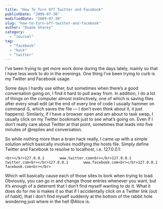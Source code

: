 ```yaml
---
title: "How To Turn Off Twitter and Facebook"
publishDate: "2009-07-30"
modifiedDate: "2009-07-30"
slug: "how-to-turn-off-twitter-and-facebook"
author: "Duane Storey"
category:
  - "Journal"
tag:
  - "facebook"
  - "hack"
  - "twitter"
---
```


I’ve been trying to get more work done during the days lately, mainly so that I have less work to do in the evenings. One thing I’ve been trying to curb is my Twitter and Facebook usage.

Some days I hardly use either, but sometimes when there’s a good conversation going on, I find it hard to pull away from. In addition, I do a lot of things on the computer almost instinctively, one of which is saving files after every small edit (at the end of every line of code I usually hammer on command-S, which saves the file — I don’t even think about it, it just happens). Similarly, if I have a browser open and am about to task swap, I usually click on my Twitter bookmark just to see what’s going on. Even if I don’t really care about Twitter at that point, sometimes that leads into five minutes of @replies and conversation.

So while nothing more than a brain hack really, I came up with a simple solution which basically involves modifying the hosts file. Simply define Twitter and Facebook to resolve to localhost, i.e. 127.0.0.1:

`<br></br>127.0.0.1       www.twitter.com<br></br>127.0.0.1       twitter.com<br></br>127.0.0.1       www.facebook.com<br></br>127.0.0.1       facebook.com<br></br>`

Which will basically cause each of those sites to bork when trying to load. Obviously, you can go in and change those entries whenever you want, but it’s enough of a deterrent that I don’t find myself wanting to do it. What it does do for me is makes it so that if I accidentally click on a Twitter link (out of habit), that I don’t find myself suddenly at the bottom of the rabbit hole wondering just where in the hell @Alice is.